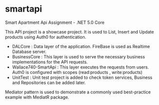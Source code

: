 # smartapi
Smart Apartment Api Assignment - .NET 5.0 Core

This API project is a showcase project. It is used to List, Insert and Update products using Auth0 for authentication.

- DALCore : Data layer of the application. FireBase is used as Realtime Database server. 
- BusinessCore : This layer is used to serve the necessary business implementations for the API requests. 
- Wallace740-SmartApi : This layer executes the requests from users. Auth0 is configured with scopes (read:products , write:products)
- UnitTest : Unit test project is added to check token services, Business and Repositories can be added later.
                     
Mediator pattern is used to demonstrate a commonly used best-practice example with MediatR package.

